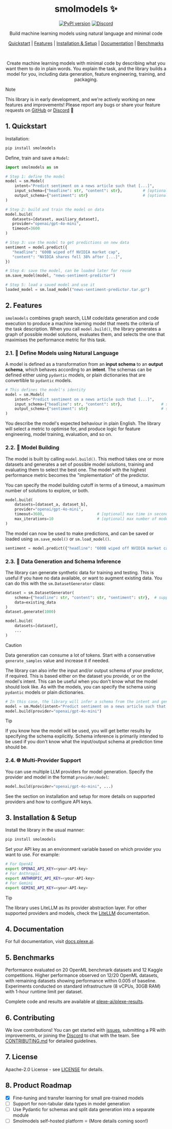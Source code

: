 <div align="center">

# smolmodels ✨

[![PyPI version](https://img.shields.io/pypi/v/smolmodels.svg)](https://pypi.org/project/smolmodels/)
[![Discord](https://img.shields.io/discord/1300920499886358529?logo=discord&logoColor=white)](https://discord.gg/SefZDepGMv)

Build machine learning models using natural language and minimal code

[Quickstart](#1-quickstart) |
[Features](#2-features) |
[Installation & Setup](#3-installation--setup) |
[Documentation](#4-documentation) |
[Benchmarks](#5-benchmarks)

<br>

Create machine learning models with minimal code by describing what you want them to do in
plain words. You explain the task, and the library builds a model for you, including data generation, feature 
engineering, training, and packaging.
</div>

> [!NOTE]
> This library is in early development, and we're actively working on new features and improvements! Please report any
> bugs or share your feature requests on [GitHub](https://github.com/plexe-ai/smolmodels/issues) 
> or [Discord](https://discord.gg/SefZDepGMv) 💛


## 1. Quickstart
Installation: 

```bash
pip install smolmodels
```

Define, train and save a `Model`:

```python
import smolmodels as sm

# Step 1: define the model
model = sm.Model(
    intent="Predict sentiment on a news article such that [...]",
    input_schema={"headline": str, "content": str},         # [optional - can be pydantic or dict]
    output_schema={"sentiment": str}                        # [optional - can be pydantic or dict]
)

# Step 2: build and train the model on data
model.build(
   datasets=[dataset, auxiliary_dataset],
   provider="openai/gpt-4o-mini",
   timeout=3600
)

# Step 3: use the model to get predictions on new data
sentiment = model.predict({
   "headline": "600B wiped off NVIDIA market cap",
   "content": "NVIDIA shares fell 38% after [...]",
})

# Step 4: save the model, can be loaded later for reuse
sm.save_model(model, "news-sentiment-predictor")

# Step 5: load a saved model and use it
loaded_model = sm.load_model("news-sentiment-predictor.tar.gz")
```

## 2. Features

`smolmodels` combines graph search, LLM code/data generation and code execution to produce a machine learning model
that meets the criteria of the task description. When you call `model.build()`, the library generates a graph of
possible model solutions, evaluates them, and selects the one that maximises the performance metric for this task.

### 2.1. 💬 Define Models using Natural Language
A model is defined as a transformation from an **input schema** to an **output schema**, which behaves according to an
**intent**. The schemas can be defined either using `pydantic` models, or plain dictionaries that are convertible to
`pydantic` models.

```python
# This defines the model's identity
model = sm.Model(
    intent="Predict sentiment on a news article such that [...]",
    input_schema={"headline": str, "content": str},                 # supported: pydantic or dict
    output_schema={"sentiment": str}                                # supported: pydantic or dict
)
```

You describe the model's expected behaviour in plain English. The library will select a metric to optimise for, 
and produce logic for feature engineering, model training, evaluation, and so on.

### 2.2. 🎯 Model Building
The model is built by calling `model.build()`. This method takes one or more datasets and 
generates a set of possible model solutions, training and evaluating them to select
the best one. The model with the highest performance metric becomes the "implementation" of the predictor.

You can specify the model building cutoff in terms of a timeout, a maximum number of solutions to explore, or both.

```python
model.build(
    datasets=[dataset_a, dataset_b],
    provider="openai/gpt-4o-mini",
    timeout=3600,                       # [optional] max time in seconds
    max_iterations=10                   # [optional] max number of model solutions to explore
)
```

The model can now be used to make predictions, and can be saved or loaded using `sm.save_model()` or `sm.load_model()`.

```python
sentiment = model.predict({"headline": "600B wiped off NVIDIA market cap", ...})
```

### 2.3. 🎲 Data Generation and Schema Inference
The library can generate synthetic data for training and testing. This is useful if you have no data available, or 
want to augment existing data. You can do this with the `sm.DatasetGenerator` class:

```python
dataset = sm.DatasetGenerator(
    schema={"headline": str, "content": str, "sentiment": str},  # supported: pydantic or dict
    data=existing_data
)
dataset.generate(1000)

model.build(
    datasets=[dataset],
    ...
)
```

> [!CAUTION]
> Data generation can consume a lot of tokens. Start with a conservative `generate_samples` value and
> increase it if needed.

The library can also infer the input and/or output schema of your predictor, if required. This is based either on the
dataset you provide, or on the model's intent. This can be useful when you don't know what the model should look like.
As with the models, you can specify the schema using `pydantic` models or plain dictionaries.

```python
# In this case, the library will infer a schema from the intent and generate data for you
model = sm.Model(intent="Predict sentiment on a news article such that [...]")
model.build(provider="openai/gpt-4o-mini")
```

> [!TIP]
> If you know how the model will be used, you will get better results by specifying the schema explicitly.
> Schema inference is primarily intended to be used if you don't know what the input/output schema at prediction time
> should be.

### 2.4. 🌐 Multi-Provider Support
You can use multiple LLM providers for model generation. Specify the provider and model in the format `provider/model`:

```python
model.build(provider="openai/gpt-4o-mini", ...)
```

See the section on installation and setup for more details on supported providers and how to configure API keys.

## 3. Installation & Setup
Install the library in the usual manner:

```bash
pip install smolmodels
```

Set your API key as an environment variable based on which provider you want to use. For example:

```bash
# For OpenAI
export OPENAI_API_KEY=<your-API-key>
# For Anthropic
export ANTHROPIC_API_KEY=<your-API-key>
# For Gemini
export GEMINI_API_KEY=<your-API-key>
```

> [!TIP]
> The library uses LiteLLM as its provider abstraction layer. For other supported providers and models,
> check the [LiteLLM](https://docs.litellm.ai/docs/providers) documentation.

## 4. Documentation
For full documentation, visit [docs.plexe.ai](https://docs.plexe.ai).

## 5. Benchmarks
Performance evaluated on 20 OpenML benchmark datasets and 12 Kaggle competitions. Higher performance observed on 12/20
OpenML datasets, with remaining datasets showing performance within 0.005 of baseline. Experiments conducted on standard
infrastructure (8 vCPUs, 30GB RAM) with 1-hour runtime limit per dataset.

Complete code and results are available at [plexe-ai/plexe-results](https://github.com/plexe-ai/plexe-results).

## 6. Contributing

We love contributions! You can get started with [issues](https://github.com/plexe-ai/smolmodels/issues),
submitting a PR with improvements, or joining the [Discord](https://discord.gg/3czW7BMj) to chat with the team. 
See [CONTRIBUTING.md](CONTRIBUTING.md) for detailed guidelines.

## 7. License

Apache-2.0 License - see [LICENSE](LICENSE) for details.

## 8. Product Roadmap

- [X] Fine-tuning and transfer learning for small pre-trained models
- [ ] Support for non-tabular data types in model generation
- [ ] Use Pydantic for schemas and split data generation into a separate module
- [ ] Smolmodels self-hosted platform ⭐ (More details coming soon!)
